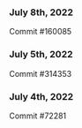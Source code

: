 ### July 8th, 2022

Commit #160085

### July 5th, 2022

Commit #314353


### July 4th, 2022

Commit #72281
